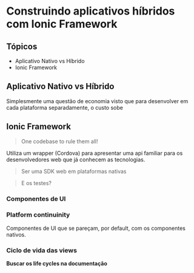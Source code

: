 # Construindo aplicativos híbridos com Ionic Framework

## Tópicos
* Aplicativo Nativo vs Híbrido
* Ionic Framework

## Aplicativo Nativo vs Híbrido
Simplesmente uma questão de economia visto que para desenvolver em cada
plataforma separadamente, o custo sobe

## Ionic Framework
> One codebase to rule them all!

Utiliza um wrapper (Cordova) para apresentar uma api familiar
para os desenvolvedores web que já conhecem as tecnologias.

> Ser uma SDK web em plataformas nativas

> E os testes?

### Componentes de UI

### Platform continuinity
Componentes de UI que se pareçam, por default, com os componentes nativos.

### Ciclo de vida das views
**Buscar os life cycles na documentação**

